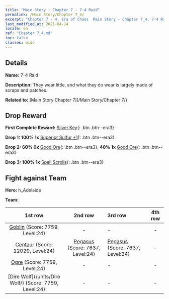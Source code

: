 ```yaml
---
title: "Main Story - Chapter 7 - 7-4 Raid"
permalink: /Main Story/Chapter 7_4/
excerpt: "Chapter 7 - 4. Era of Chaos  Main Story - Chapter 7_4. 7-4 Raid"
last_modified_at: 2021-04-14
locale: en
ref: "Chapter 7_4.md"
toc: false
classes: wide
---
```


## Details

 **Name:** 7-4 Raid

 **Description:** They wear little, and what they do wear is largely made of scraps and patches.

 **Related to:** [Main Story Chapter 7](/Main Story/Chapter 7/)

## Drop Reward

 **First Complete Reward:** [Silver Key](/Items/con_693/){: .btn .btn--era3}

 **Drop 1:** **100% 1x** [Superior Sulfur +1](/Items/mat_22/){: .btn .btn--era3}

 **Drop 2:** **60% 0x** [Good Ore](/Items/mat_12/){: .btn .btn--era3}, **40% 1x** [Good Ore](/Items/mat_12/){: .btn .btn--era3}

 **Drop 3:** **100% 1x** [Spell Scrolls](/Items/con_694/){: .btn .btn--era3}


## Fight against Team
 **Hero:** h_Adelaide

 **Team:**


  | 1st row | 2nd row | 3rd row | 4th row |
  |:----:|:----:|:----|:----:|
  | [Goblin](/units/Goblin/) (Score: 7759, Level:24)  | - | - | - |
  | [Centaur](/units/Centaur/) (Score: 12029, Level:24)  | [Pegasus](/units/Pegasus/) (Score: 7637, Level:24)  | [Pegasus](/units/Pegasus/) (Score: 7637, Level:24)  | - |
  | [Ogre](/units/Ogre/) (Score: 7759, Level:24)  | - | - | - |
  | [Dire Wolf](/units/Dire Wolf/) (Score: 7759, Level:24)  | - | - | - |


